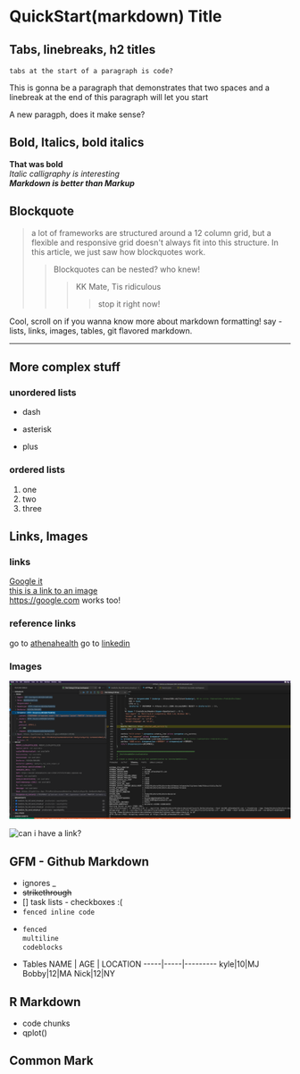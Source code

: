 # QuickStart(markdown) Title

## Tabs, linebreaks, h2 titles

    tabs at the start of a paragraph is code?

This is gonna be a paragraph that demonstrates that two spaces and a linebreak at the end of this paragraph will let you start

A new paragph, does it make sense?

## Bold, Italics, bold italics

**That was bold**  
_Italic calligraphy is interesting_  
**_Markdown is better than Markup_**

## Blockquote

> a lot of frameworks are structured around a 12 column grid, but a flexible and responsive grid doesn't always fit into this structure. In this article, we just saw how blockquotes work.
>
> > Blockquotes can be nested? who knew!
> >
> > > KK Mate, Tis ridiculous
> > >
> > > > stop it right now!

Cool, scroll on if you wanna know more about markdown formatting! say - lists, links, images, tables, git flavored markdown.

---

## More complex stuff

### unordered lists

- dash

* asterisk

- plus

### ordered lists

1. one
2. two
3. three

## Links, Images

### links

[Google it ](https://google.com)  
[this is a link to an image](image.png)  
<https://google.com> works too!

### reference links

go to [athenahealth][1]
go to [linkedin][2]

### Images

![Screenshots](image.png)

![can i have a link?][3]

[1]: https://athenahealth.com
[2]: https://linkedin.com
[3]: https://media.giphy.com/media/YpvufSuDWxOEB9LwNW/giphy.gif?cid=790b7611486a009e6d18fb19912428bb39b01503a4f4e4f9&rid=giphy.gif&ct=g

## GFM - Github Markdown

- ignores \_
- ~~strikethrough~~
- [] task lists - checkboxes :\(
- `fenced inline code`
- ```
  fenced
  multiline
  codeblocks
  ```
- Tables
  NAME | AGE | LOCATION
  -----|-----|---------
  kyle|10|MJ
  Bobby|12|MA
  Nick|12|NY

## R Markdown

- code chunks
- qplot()

## Common Mark

##
